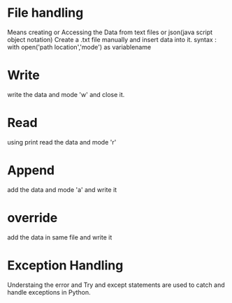 # File handling
Means creating or Accessing the Data from text files or json(java script object notation)
Create a .txt file manually and insert data into it.
syntax : with open('path location','mode') as variablename
# Write 
write the data and mode 'w' and close it.
# Read
using print read the data and mode 'r'
# Append
add the data and mode 'a' and write it
# override
add the data in same file and write it
# Exception Handling
Understaing the error and Try and except statements are used to catch and handle exceptions in Python. 
